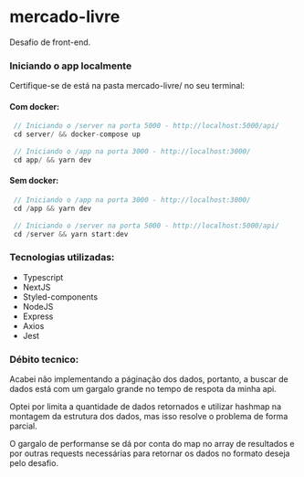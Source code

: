 # mercado-livre
Desafio de front-end.

### Iniciando o app localmente

Certifique-se de está na pasta mercado-livre/ no seu terminal:


#### Com docker:

```js
 // Iniciando o /server na porta 5000 - http://localhost:5000/api/
 cd server/ && docker-compose up
 
 // Iniciando o /app na porta 3000 - http://localhost:3000/
 cd app/ && yarn dev
```

#### Sem docker:

```js
 // Iniciando o /app na porta 3000 - http://localhost:3000/
 cd /app && yarn dev
 
 // Iniciando o /server na porta 5000 - http://localhost:5000/api/
 cd /server && yarn start:dev
```


### Tecnologias utilizadas:

- Typescript
- NextJS
- Styled-components
- NodeJS
- Express
- Axios
- Jest


### Débito tecnico:
Acabei não implementando a páginação dos dados, portanto, a buscar de dados está com um gargalo grande no tempo de respota da minha api.

Optei por limita a quantidade de dados retornados e utilizar hashmap na montagem da estrutura dos dados, mas isso resolve o problema de forma parcial. 

O gargalo de performanse se dá por conta do map no array de resultados e por outras requests
necessárias para retornar os dados no formato deseja pelo desafio. 







